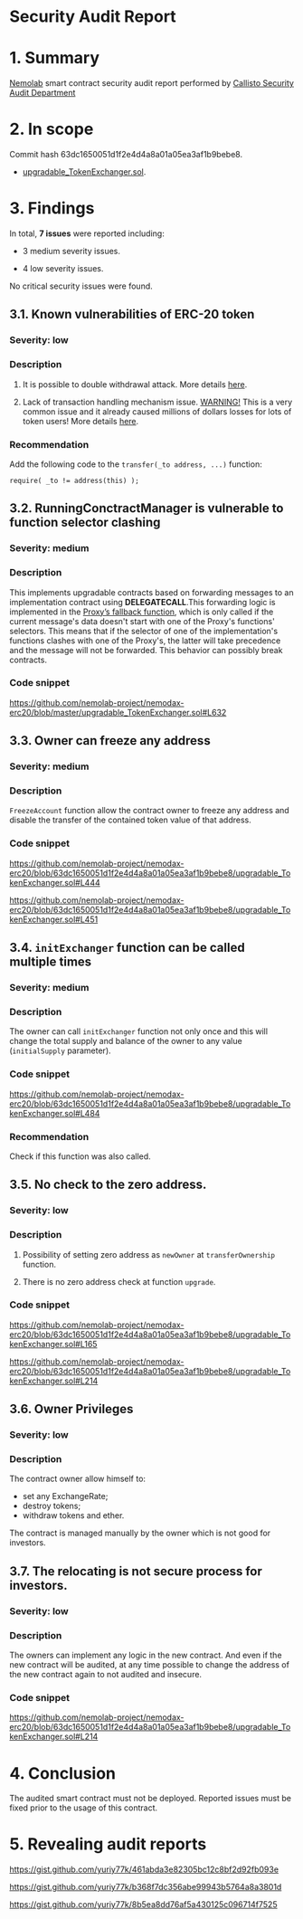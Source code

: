 # Security Audit Report

# 1. Summary

[Nemolab](https://github.com/nemolab-project/nemodax-erc20/blob/master/upgradable_TokenExchanger.sol) smart contract security audit report performed by [Callisto Security Audit Department](https://github.com/EthereumCommonwealth/Auditing)

# 2. In scope

Commit hash 63dc1650051d1f2e4d4a8a01a05ea3af1b9bebe8.

- [upgradable_TokenExchanger.sol](https://github.com/nemolab-project/nemodax-erc20/blob/master/upgradable_TokenExchanger.sol).

# 3. Findings

In total, **7 issues** were reported including:

- 3 medium severity issues.

- 4 low severity issues.

No critical security issues were found.

## 3.1. Known vulnerabilities of ERC-20 token

### Severity: low

### Description

1. It is possible to double withdrawal attack. More details [here](https://docs.google.com/document/d/1YLPtQxZu1UAvO9cZ1O2RPXBbT0mooh4DYKjA_jp-RLM/edit).

2. Lack of transaction handling mechanism issue. [WARNING!](https://gist.github.com/Dexaran/ddb3e89fe64bf2e06ed15fbd5679bd20)  This is a very common issue and it already caused millions of dollars losses for lots of token users! More details [here](https://docs.google.com/document/d/1Feh5sP6oQL1-1NHi-X1dbgT3ch2WdhbXRevDN681Jv4/edit).

### Recommendation

Add the following code to the `transfer(_to address, ...)` function:

```
require( _to != address(this) );

```
## 3.2. RunningConctractManager is vulnerable to function selector clashing

### Severity: medium

### Description

This implements upgradable contracts based on forwarding messages to an implementation contract using **DELEGATECALL**.This forwarding logic is implemented in the [Proxy’s fallback function](https://github.com/nemolab-project/nemodax-erc20/blob/master/upgradable_TokenExchanger.sol#L632), which is only called if the current message's data doesn't start with one of the Proxy's functions' selectors. This means that if the selector of one of the implementation's functions clashes with one of the Proxy's, the latter will take precedence and the message will not be forwarded. This behavior can possibly break contracts.

### Code snippet

https://github.com/nemolab-project/nemodax-erc20/blob/master/upgradable_TokenExchanger.sol#L632

## 3.3. Owner can freeze any address

### Severity: medium

### Description

`FreezeAccount` function allow the contract owner to freeze any address and disable the transfer of the contained token value of that address.

### Code snippet

https://github.com/nemolab-project/nemodax-erc20/blob/63dc1650051d1f2e4d4a8a01a05ea3af1b9bebe8/upgradable_TokenExchanger.sol#L444

https://github.com/nemolab-project/nemodax-erc20/blob/63dc1650051d1f2e4d4a8a01a05ea3af1b9bebe8/upgradable_TokenExchanger.sol#L451

## 3.4. `initExchanger` function can be called multiple times

### Severity: medium

### Description

The owner can call `initExchanger` function not only once and this will change the total supply and balance of the owner to any value (`initialSupply` parameter).

### Code snippet

https://github.com/nemolab-project/nemodax-erc20/blob/63dc1650051d1f2e4d4a8a01a05ea3af1b9bebe8/upgradable_TokenExchanger.sol#L484

### Recommendation

Check if this function was also called.

## 3.5. No check to the zero address.

### Severity: low

### Description

1. Possibility of setting zero address as `newOwner` at `transferOwnership` function.

2. There is no zero address check at function `upgrade`.

### Code snippet

https://github.com/nemolab-project/nemodax-erc20/blob/63dc1650051d1f2e4d4a8a01a05ea3af1b9bebe8/upgradable_TokenExchanger.sol#L165

https://github.com/nemolab-project/nemodax-erc20/blob/63dc1650051d1f2e4d4a8a01a05ea3af1b9bebe8/upgradable_TokenExchanger.sol#L214

## 3.6. Owner Privileges

### Severity: low

### Description

The contract owner allow himself to:

- set any ExchangeRate;
- destroy tokens;
- withdraw tokens and ether.

The contract is managed manually by the owner which is not good for investors.

## 3.7. The relocating is not secure process for investors.

### Severity: low

### Description

The owners can implement any logic in the new contract. And even if the new contract will be audited, at any time possible to change the address of the new contract again to not audited and insecure.

### Code snippet

https://github.com/nemolab-project/nemodax-erc20/blob/63dc1650051d1f2e4d4a8a01a05ea3af1b9bebe8/upgradable_TokenExchanger.sol#L214

# 4. Conclusion

The audited smart contract must not be deployed. Reported issues must be fixed prior to the usage of this contract.

# 5. Revealing audit reports

https://gist.github.com/yuriy77k/461abda3e82305bc12c8bf2d92fb093e

https://gist.github.com/yuriy77k/b368f7dc356abe99943b5764a8a3801d

https://gist.github.com/yuriy77k/8b5ea8dd76af5a430125c096714f7525
